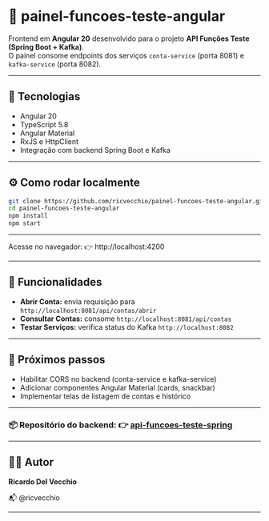 # 🧭 painel-funcoes-teste-angular

Frontend em **Angular 20** desenvolvido para o projeto **API Funções Teste (Spring Boot + Kafka)**.  
O painel consome endpoints dos serviços `conta-service` (porta 8081) e `kafka-service` (porta 8082).

---

## 🚀 Tecnologias
- Angular 20
- TypeScript 5.8
- Angular Material
- RxJS e HttpClient
- Integração com backend Spring Boot e Kafka

---

## ⚙️ Como rodar localmente
```bash
git clone https://github.com/ricvecchio/painel-funcoes-teste-angular.git
cd painel-funcoes-teste-angular
npm install
npm start
```
--- 

Acesse no navegador:
👉 http://localhost:4200

---

## 🧩 Funcionalidades

- **Abrir Conta:** envia requisição para `http://localhost:8081/api/contas/abrir`
- **Consultar Contas:** consome `http://localhost:8081/api/contas`
- **Testar Serviços:** verifica status do Kafka `http://localhost:8082`

---

## 🧠 Próximos passos

- Habilitar CORS no backend (conta-service e kafka-service)
- Adicionar componentes Angular Material (cards, snackbar)
- Implementar telas de listagem de contas e histórico

---

### 📦 Repositório do backend: 👉  [api-funcoes-teste-spring](https://github.com/ricvecchio/api-funcoes-teste-spring/blob/main/README.md)


---

## 👨‍💻 Autor

**Ricardo Del Vecchio**

📬 @ricvecchio

---